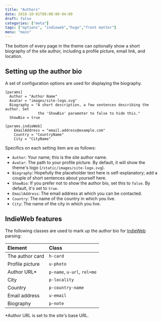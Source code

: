 ```yaml
---
title: "Authors"
date: 2018-10-01T08:00:00-04:00
draft: false
categories: ["meta"]
tags: ["options", "indieweb","hugo","front matter"]
menu: "main"
---
```


The bottom of every page in the theme can optionally show a short biography of the site author, including a profile picture, email link, and location.

<!--more-->

## Setting up the author bio

A set of configuration options are used for displaying the biography.

```
[params]
  Author = "Author Name"
  Avatar = "images/site-logo.svg"
  Biography = "A short description, a few sentences describing the author. Set
               the 'ShowBio' parameter to false to hide this."
  ShowBio = true        

[params.indieWeb]  
    EmailAddress = "email.address@example.com"
    Country = "CountryName"
    City = "CityName"
```

Specifics on each setting item are as follows:

- `Author`: Your name; this is the site author name.
- `Avatar`: The path to your profile picture. By default, it will show the theme's logo (`/static/images/site-logo.svg`).
- `Biography`: Hopefully the placeholder text here is self-explanatory; add a couple of short sentences about yourself here.
- `ShowBio`: If you prefer not to show the author bio, set this to `false`. By default, it's set to `true`.
- `EmailAddress`: The email address at which you can be contacted.
- `Country`: The name of the country in which you live.
- `City`: The name of the city in which you live.

## IndieWeb features

The following classes are used to mark up the author bio for [IndieWeb][indieweb] parsing:

| Element         | Class                       |
| :-------------- | :-------------------------- |
| The author card | `h-card`                    |
| Profile picture | `u-photo`                   |
| Author URL*     | `p-name`, `u-url`, `rel=me` |
| City            | `p-locality`                |
| Country         | `p-country-name`            |
| Email address   | `u-email`                   |
| Biography       | `p-note`                    |

*Author URL is set to the site's base URL.

[indieweb]: https://indieweb.org/